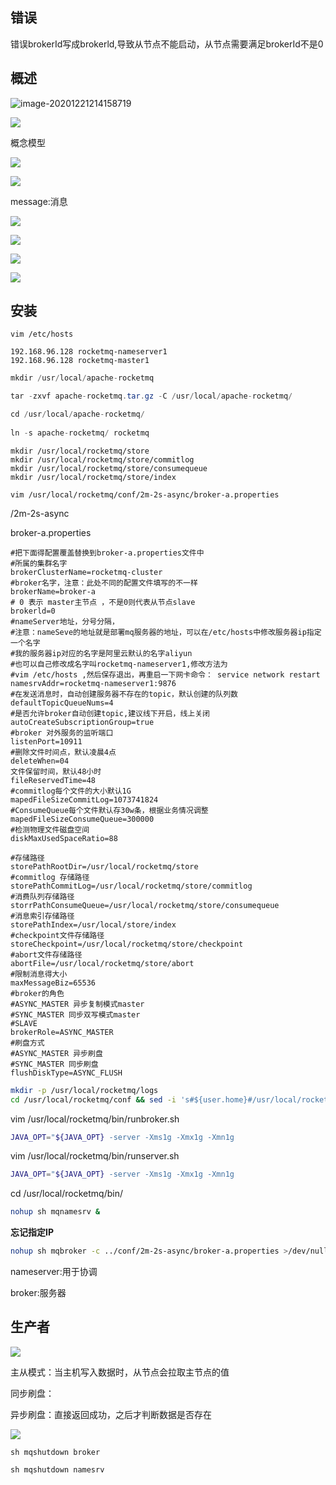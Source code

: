 ## 错误

错误brokerId写成brokerld,导致从节点不能启动，从节点需要满足brokerId不是0











## 概述

![image-20201221214158719](C:\Users\matt\AppData\Roaming\Typora\typora-user-images\image-20201221214158719.png)



![](https://raw.githubusercontent.com/matt17du/img/main/img/20201221215543.png)





概念模型



![](https://raw.githubusercontent.com/matt17du/img/main/img/20201220202232.png)







![](https://raw.githubusercontent.com/matt17du/img/main/img/20201220202423.png)



message:消息





![](https://raw.githubusercontent.com/matt17du/img/main/img/20201220203132.png)











![](https://raw.githubusercontent.com/matt17du/img/main/img/20201220203359.png)





![](https://raw.githubusercontent.com/matt17du/img/main/img/20201220203700.png)



![](https://raw.githubusercontent.com/matt17du/img/main/img/20201220203743.png)



## 安装

```
vim /etc/hosts
```

```
192.168.96.128 rocketmq-nameserver1
192.168.96.128 rocketmq-master1
```





```java
mkdir /usr/local/apache-rocketmq

tar -zxvf apache-rocketmq.tar.gz -C /usr/local/apache-rocketmq/
```





```java
cd /usr/local/apache-rocketmq/
    
ln -s apache-rocketmq/ rocketmq
```

```
mkdir /usr/local/rocketmq/store 
mkdir /usr/local/rocketmq/store/commitlog 
mkdir /usr/local/rocketmq/store/consumequeue 
mkdir /usr/local/rocketmq/store/index
```

```
vim /usr/local/rocketmq/conf/2m-2s-async/broker-a.properties
```



/2m-2s-async



broker-a.properties



```
#把下面得配置覆盖替换到broker-a.properties文件中
#所属的集群名字
brokerClusterName=rocketmq-cluster
#broker名字，注意：此处不同的配置文件填写的不一样
brokerName=broker-a
# 0 表示 master主节点 ，不是0则代表从节点slave
brokerld=0
#nameServer地址，分号分隔，
#注意：nameSeve的地址就是部署mq服务器的地址，可以在/etc/hosts中修改服务器ip指定一个名字
#我的服务器ip对应的名字是阿里云默认的名字aliyun
#也可以自己修改成名字叫rocketmq-nameserver1,修改方法为
#vim /etc/hosts ,然后保存退出，再重启一下网卡命令： service network restart
namesrvAddr=rocketmq-nameserver1:9876
#在发送消息时，自动创建服务器不存在的topic，默认创建的队列数
defaultTopicQueueNums=4
#是否允许broker自动创建topic,建议线下开启，线上关闭
autoCreateSubscriptionGroup=true
#broker 对外服务的监听端口
listenPort=10911
#删除文件时间点，默认凌晨4点
deleteWhen=04
文件保留时间，默认48小时
fileReservedTime=48
#commitlog每个文件的大小默认1G
mapedFileSizeCommitLog=1073741824
#ConsumeQueue每个文件默认存30w条，根据业务情况调整
mapedFileSizeConsumeQueue=300000
#检测物理文件磁盘空间
diskMaxUsedSpaceRatio=88
 
#存储路径
storePathRootDir=/usr/local/rocketmq/store
#commitlog 存储路径
storePathCommitLog=/usr/local/rocketmq/store/commitlog
#消费队列存储路径
storrPathConsumeQueue=/usr/local/rocketmq/store/consumequeue
#消息索引存储路径
storePathIndex=/usr/local/store/index
#checkpoint文件存储路径
storeCheckpoint=/usr/local/rocketmq/store/checkpoint
#abort文件存储路径
abortFile=/usr/local/rocketmq/store/abort
#限制消息得大小
maxMessageBiz=65536
#broker的角色
#ASYNC_MASTER 异步复制模式master
#SYNC_MASTER 同步双写模式master
#SLAVE
brokerRole=ASYNC_MASTER
#刷盘方式
#ASYNC_MASTER 异步刷盘
#SYNC_MASTER 同步刷盘
flushDiskType=ASYNC_FLUSH
```



```bash
mkdir -p /usr/local/rocketmq/logs 
cd /usr/local/rocketmq/conf && sed -i 's#${user.home}#/usr/local/rocketmq#g' *.xml
```

vim /usr/local/rocketmq/bin/runbroker.sh

```bash
JAVA_OPT="${JAVA_OPT} -server -Xms1g -Xmx1g -Xmn1g
```

vim /usr/local/rocketmq/bin/runserver.sh



```bash
JAVA_OPT="${JAVA_OPT} -server -Xms1g -Xmx1g -Xmn1g
```



cd /usr/local/rocketmq/bin/





```bash
nohup sh mqnamesrv &
```





**忘记指定IP**

```bash
nohup sh mqbroker -c ../conf/2m-2s-async/broker-a.properties >/dev/null 2 >&1 &
```



nameserver:用于协调

broker:服务器







## 生产者









![](https://raw.githubusercontent.com/matt17du/img/main/img/20201222204249.png)

主从模式：当主机写入数据时，从节点会拉取主节点的值







同步刷盘：



异步刷盘：直接返回成功，之后才判断数据是否存在





![](https://raw.githubusercontent.com/matt17du/img/main/img/20201222204917.png)







```
sh mqshutdown broker
```

```
sh mqshutdown namesrv
```








